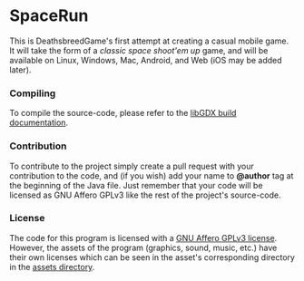 SpaceRun
========

This is DeathsbreedGame's first attempt at creating a casual mobile game. It will take the form of a _classic space shoot'em up_ game, and will be available on Linux, Windows, Mac, Android, and Web (iOS may be added later).

### Compiling
To compile the source-code, please refer to the [libGDX build documentation](https://github.com/libgdx/libgdx/wiki/Gradle-on-the-Commandline).

### Contribution
To contribute to the project simply create a pull request with your contribution to the code, and (if you wish) add your name to __@author__ tag at the beginning of the Java file. Just remember that your code will be licensed as GNU Affero GPLv3 like the rest of the project's source-code.

### License
The code for this program is licensed with a [GNU Affero GPLv3 license](LICENSE). However, the assets of the program (graphics, sound, music, etc.) have their own licenses which can be seen in the asset's corresponding directory in the [assets directory](android/assets/).
